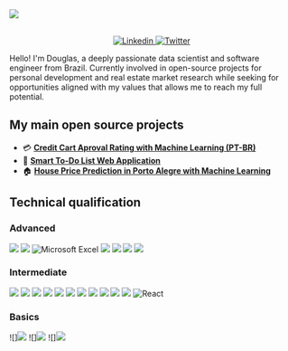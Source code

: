 <div><img src="https://github.com/dougpcorrea/dougpcorrea/blob/main/eye.jpg"></div>
<br>

<p align="center">
<a href="https://www.linkedin.com/in/dougpcorrea/">
    <img src="https://img.shields.io/badge/linkedin-%230077B5.svg?style=for-the-badge&logo=linkedin&logoColor=whit" alt="Linkedin"/>
</a>
<a href="">
    <img src="https://img.shields.io/badge/WhatsApp-25D366?style=for-the-badge&logo=whatsapp&logoColor=white" alt="Twitter"/>
</a>
    
Hello! I'm Douglas, a deeply passionate data scientist and software engineer from Brazil. Currently involved in open-source projects for personal development and real estate market research while seeking for opportunities aligned with my values that allows me to reach my full potential.

## My main open source projects

* 💳 **[Credit Cart Aproval Rating with Machine Learning (PT-BR)](https://github.com/dougpcorrea/data_science/tree/main/1.%20Credit%20card%20aproval%20rating)** 
* 📝 **[Smart To-Do List Web Application](https://github.com/dougpcorrea/software_engineering/tree/main/1.%20Smart%20to%20do%20list)** 
* 🏠 **[House Price Prediction in Porto Alegre with Machine Learning](https://github.com/dougpcorrea/data_science/tree/main/1.%20Credit%20card%20aproval%20rating)** 

## Technical qualification

### Advanced

[<img src="https://img.shields.io/badge/Python-3776AB?style=for-the-badge&logo=python&logoColor=white">]()
[<img src="https://img.shields.io/badge/power_bi-F2C811?style=for-the-badge&logo=powerbi&logoColor=black">]()
![Microsoft Excel](https://img.shields.io/badge/Microsoft_Excel-217346?style=for-the-badge&logo=microsoft-excel&logoColor=white)
[<img src="https://img.shields.io/badge/typescript-%23007ACC.svg?style=for-the-badge&logo=typescript&logoColor=white">]()
[<img src="https://img.shields.io/badge/javascript-%23323330.svg?style=for-the-badge&logo=javascript&logoColor=%23F7DF1E">]()
[<img src="https://img.shields.io/badge/html5-%23E34F26.svg?style=for-the-badge&logo=html5&logoColor=white">]()
[<img src="https://img.shields.io/badge/css3-%231572B6.svg?style=for-the-badge&logo=css3&logoColor=white">]()
  
### Intermediate

[<img src="https://img.shields.io/badge/AWS-%23FF9900.svg?style=for-the-badge&logo=amazon-aws&logoColor=white">]()
[<img src="https://img.shields.io/badge/django-%23092E20.svg?style=for-the-badge&logo=django&logoColor=white">]()
[<img src="https://img.shields.io/badge/angular-%23DD0031.svg?style=for-the-badge&logo=angular&logoColor=white">]()
[<img src="https://img.shields.io/badge/Apache%20Airflow-017CEE?style=for-the-badge&logo=Apache%20Airflow&logoColor=white">]()
[<img src="https://img.shields.io/badge/php-%23777BB4.svg?style=for-the-badge&logo=php&logoColor=white">]()
[<img src="https://img.shields.io/badge/docker-%230db7ed.svg?style=for-the-badge&logo=docker&logoColor=white">]()
[<img src="https://img.shields.io/badge/git-%23F05033.svg?style=for-the-badge&logo=git&logoColor=white">]()
[<img src="https://img.shields.io/badge/laravel-%23FF2D20.svg?style=for-the-badge&logo=laravel&logoColor=white">]()
[<img src="https://img.shields.io/badge/Linux-FCC624?style=for-the-badge&logo=linux&logoColor=black">]()
[<img src="https://img.shields.io/badge/Microsoft%20SQL%20Server-CC2927?style=for-the-badge&logo=microsoft%20sql%20server&logoColor=white">]()
[<img src="https://img.shields.io/badge/mysql-%2300f.svg?style=for-the-badge&logo=mysql&logoColor=white">]()
![React](https://img.shields.io/badge/react-%2320232a.svg?style=for-the-badge&logo=react&logoColor=%2361DAFB)

### Basics

![]<img src="https://img.shields.io/badge/kubernetes-%23326ce5.svg?style=for-the-badge&logo=kubernetes&logoColor=white">
![]<img src="https://img.shields.io/badge/postgres-%23316192.svg?style=for-the-badge&logo=postgresql&logoColor=white">
![]<img src="https://img.shields.io/badge/-selenium-%43B02A?style=for-the-badge&logo=selenium&logoColor=white">
